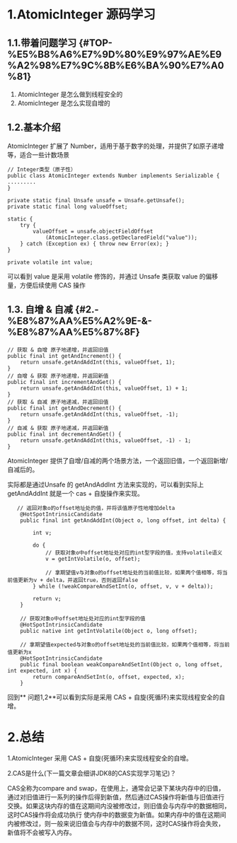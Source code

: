 # 1.AtomicInteger 源码学习

## 1.1.带着问题学习 {#TOP-%E5%B8%A6%E7%9D%80%E9%97%AE%E9%A2%98%E7%9C%8B%E6%BA%90%E7%A0%81}

1. AtomicInteger 是怎么做到线程安全的
2. AtomicInteger 是怎么实现自增的

## 1.2.基本介绍

AtomicInteger 扩展了 Number，适用于基于数字的处理，并提供了如原子递增等，适合一些计数场景

```
// Integer类型（原子性）
public class AtomicInteger extends Number implements Serializable {
.........
}
```

```
private static final Unsafe unsafe = Unsafe.getUnsafe();
private static final long valueOffset;

static {
    try {
        valueOffset = unsafe.objectFieldOffset
            (AtomicInteger.class.getDeclaredField("value"));
    } catch (Exception ex) { throw new Error(ex); }
}

private volatile int value;
```

可以看到 value 是采用 volatile 修饰的，并通过 Unsafe 类获取 value 的偏移量，方便后续使用 CAS 操作

## 1.3. 自增 & 自减 {#2.-%E8%87%AA%E5%A2%9E-&-%E8%87%AA%E5%87%8F}

```
// 获取 & 自增 原子地递增，并返回旧值
public final int getAndIncrement() {
    return unsafe.getAndAddInt(this, valueOffset, 1);
}
// 自增 & 获取 原子地递增，并返回新值
public final int incrementAndGet() {
    return unsafe.getAndAddInt(this, valueOffset, 1) + 1;
}
// 获取 & 自减 原子地递减，并返回旧值
public final int getAndDecrement() {
    return unsafe.getAndAddInt(this, valueOffset, -1);
}
// 自减 & 获取 原子地递减，并返回新值
public final int decrementAndGet() {
    return unsafe.getAndAddInt(this, valueOffset, -1) - 1;
}
```

AtomicInteger 提供了自增/自减的两个场景方法，一个返回旧值，一个返回新增/自减后的。

实际都是通过Unsafe 的 getAndAddInt 方法来实现的，可以看到实际上 getAndAddInt 就是一个 cas + 自旋操作来实现。

```
   // 返回对象o的offset地址处的值，并将该值原子性地增加delta
    @HotSpotIntrinsicCandidate
    public final int getAndAddInt(Object o, long offset, int delta) {

        int v;

        do {
            // 获取对象o中offset地址处对应的int型字段的值，支持volatile语义
            v = getIntVolatile(o, offset);

            // 拿期望值v与对象o的offset地址处的当前值比较，如果两个值相等，将当前值更新为v + delta，并返回true，否则返回false
        } while (!weakCompareAndSetInt(o, offset, v, v + delta));

        return v;
    }
```

```
    // 获取对象o中offset地址处对应的int型字段的值
    @HotSpotIntrinsicCandidate
    public native int getIntVolatile(Object o, long offset);

    // 拿期望值expected与对象o的offset地址处的当前值比较，如果两个值相等，将当前值更新为x
    @HotSpotIntrinsicCandidate
    public final boolean weakCompareAndSetInt(Object o, long offset, int expected, int x) {
        return compareAndSetInt(o, offset, expected, x);
    }
```

回到** 问题1,2**可以看到实际是采用 CAS + 自旋\(死循环\)来实现线程安全的自增。

# 2.总结

1.AtomicInteger 采用 CAS + 自旋\(死循环\)来实现线程安全的自增。

2.CAS是什么\(下一篇文章会细讲JDK8的CAS实现学习笔记\)？

CAS全称为compare and swap，在使用上，通常会记录下某块内存中的旧值，通过对旧值进行一系列的操作后得到新值，然后通过CAS操作将新值与旧值进行交换。如果这块内存的值在这期间内没被修改过，则旧值会与内存中的数据相同，这时CAS操作将会成功执行 使内存中的数据变为新值。如果内存中的值在这期间内被修改过，则一般来说旧值会与内存中的数据不同，这时CAS操作将会失败，新值将不会被写入内存。

